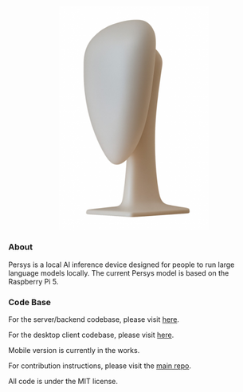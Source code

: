 <p align="center">
  <img src="../persys_device.png" width="300" align="center">
</p>

### About
Persys is a local AI inference device designed for people to run large language models locally.
The current Persys model is based on the Raspberry Pi 5.

### Code Base
For the server/backend codebase, please visit [here](https://github.com/persys-ai/persys-server).

For the desktop client codebase, please visit [here](https://github.com/persys-ai/persys-desktop).

Mobile version is currently in the works.

For contribution instructions, please visit the [main repo](https://github.com/persys-ai/persys).

All code is under the MIT license.
